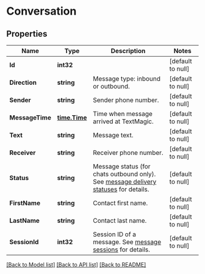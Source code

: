# Conversation

## Properties
Name | Type | Description | Notes
------------ | ------------- | ------------- | -------------
**Id** | **int32** |  | [default to null]
**Direction** | **string** | Message type: inbound or outbound.  | [default to null]
**Sender** | **string** | Sender phone number. | [default to null]
**MessageTime** | [**time.Time**](time.Time.md) | Time when message arrived at TextMagic. | [default to null]
**Text** | **string** | Message text. | [default to null]
**Receiver** | **string** | Receiver phone number. | [default to null]
**Status** | **string** | Message status (for chats outbound only). See [message delivery statuses](http://docs.textmagictesting.com/#section/Delivery-status-codes) for details. | [default to null]
**FirstName** | **string** | Contact first name. | [default to null]
**LastName** | **string** | Contact last name. | [default to null]
**SessionId** | **int32** | Session ID of a message. See [message sessions](http://docs.textmagictesting.com/#tag/Outbound-Message-Sessions) for details. | [default to null]

[[Back to Model list]](../README.md#documentation-for-models) [[Back to API list]](../README.md#documentation-for-api-endpoints) [[Back to README]](../README.md)


